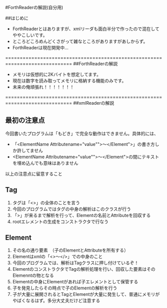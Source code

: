 #ForthReaderの解説(自分用)

##はじめに
* ForthReaderとはありますが、xmlリーダも面白半分で作ったので混在してややこしいです。
* ところどころめんどくさがって雑なところがありますがあしからず。
* ForthReaderは現在開発中...

=============================================================================
##ForthReaderの解説
* メモリは仮想的に2Kバイトを想定してます。
* 現在は数字を読み取ってメモリに格納する機能のみです。
* 未来の俺頑張れ！！！！！！！

=============================================================================
##xmlReaderの解説


## 最初の注意点
  今回書いたプログラムは「もどき」で完全な動作はできません。具体的には、
* 「<ElementName Attributename="value"">～</Element">」の書き方しか許してません
* <ElementName Attributename="value"">～</Element">の間にテキストを埋め込んでも意味はありません

以上の注意点に留意すること

## Tag
1. タグは「<>」の全体のことを言う
2. 今回のプログラムではタグの中身の解析はこのクラスが行う
3. 「>」が来るまで解析を行って、Elementの名前とAttributeを回収する
4. rootエレメントの生成をコンストラクタで行なう

## Element
1. その名の通り要素　（子のElementとAttributeを所有する）
2. Elementはxmlの「<>～</>」での中身のこと
3. 今回のプログラムでは、解析はTagクラスに押し付けているぞ！
4. ElementのコンストラクタでTagの解析処理を行い、回収した要素はそのElemenntの物となる
5. Elementの中身にElementがあれば子エレメントとして保管する
6. 子を発見したらその時点で子のElementの解析を行う
7. 子が大量に展開されるとTagとElementが大量に発生して、普通にメモリがやばくなるはず。多分大丈夫だけど注意する
